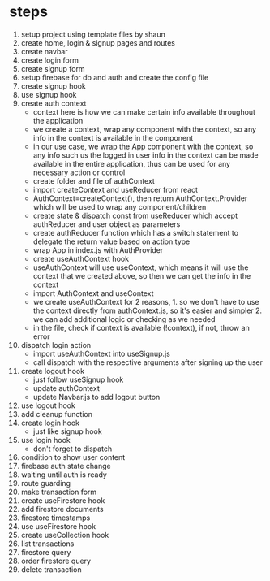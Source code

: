 # steps

1. setup project using template files by shaun
2. create home, login & signup pages and routes
3. create navbar
4. create login form
5. create signup form
6. setup firebase for db and auth and create the config file
7. create signup hook
8. use signup hook
9. create auth context
	- context here is how we can make certain info available throughout the application
	- we create a context, wrap any component with the context, so any info in the context is available in the component
	- in our use case, we wrap the App component with the context, so any info such us the logged in user info in the context can be made available in the entire application, thus can be used for any necessary action or control
	- create folder and file of authContext
	- import createContext and useReducer from react
	- AuthContext=createContext(), then return AuthContext.Provider which will be used to wrap any component/children
	- create state & dispatch const from useReducer which accept authReducer and user object as parameters
	- create authReducer function which has a switch statement to delegate the return value based on action.type
	- wrap App in index.js with AuthProvider
	- create useAuthContext hook
	- useAuthContext will use useContext, which means it will use the context that we created above, so then we can get the info in the context
	- import AuthContext and useContext
	- we create useAuthContext for 2 reasons, 1. so we don't have to use the context directly from authContext.js, so it's easier and simpler 2. we can add additional logic or checking as we needed
	- in the file, check if context is available (!context), if not, throw an error
10. dispatch login action
	- import useAuthContext into useSignup.js
	- call dispatch with the respective arguments after signing up the user
11. create logout hook
	- just follow useSignup hook
	- update authContext
	- update Navbar.js to add logout button
12. use logout hook
13. add cleanup function
14. create login hook
	- just like signup hook
15. use login hook
	- don't forget to dispatch
16. condition to show user content
17. firebase auth state change
18. waiting until auth is ready
19. route guarding
20. make transaction form
21. create useFirestore hook
22. add firestore documents
23. firestore timestamps
24. use useFirestore hook
25. create useCollection hook
26. list transactions
27. firestore query
28. order firestore query
29. delete transaction